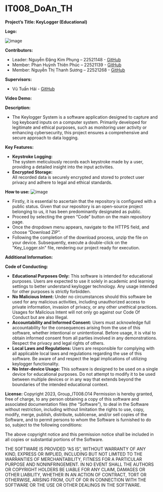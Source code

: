 # IT008_DoAn_TH
**Project’s Title: KeyLogger (Educational)**


**Logo:** 

![image](https://github.com/SBPhungNguyen/IT008_DoAn_TH/assets/145027338/0fcf464b-e3a0-4021-94a0-58c37b115f66)


**Contributors:**
-	Leader: Nguyễn Đặng Kim Phụng – 22521148 - [GitHub](https://github.com/SBPhungNguyen)
-	Member: Phan Huỳnh Thiên Phúc – 22521139 - [GitHub](https://github.com/thienphuc1606)
-	Member: Nguyễn Thị Thanh Sương – 22521268 - [GitHub](https://github.com/nguyenthithanhsuong)

**Supervisors:**
-	Vũ Tuấn Hải - [GitHub](https://github.com/vutuanhai237)

**Video Demo:**


**Description:**
-	The Keylogger System is a software application designed to capture and log keyboard inputs on a computer system. Primarily developed for legitimate and ethical purposes, such as monitoring user activity or enhancing cybersecurity, this project ensures a comprehensive and secure approach to data logging.

**Key Features:**
-	**Keystroke Logging:** <br>
The system meticulously records each keystroke made by a user, providing a detailed insight into the input activities. <br>
- **Encrypted Storage:** <br>
All recorded data is securely encrypted and stored to protect user privacy and adhere to legal and ethical standards. <br>

**How to use:**
![image](https://github.com/SBPhungNguyen/IT008_DoAn_TH/assets/145269191/8452250d-8d40-47f2-9727-a9099c646adc)
- Firstly, it is essential to ascertain that the repository is configured with a public status. Given that our repository is an open-source project belonging to us, it has been predominantly designated as public. <br>
- Proceed by selecting the green “Code” button on the main repository page. <br>
- Once the dropdown menu appears, navigate to the HTTPS field, and choose “Download ZIP”. <br>
- Following the completion of the download process, unzip the file on your device. Subsequently, execute a double-click on the "Key_Logger.sln" file, rendering our project ready for execution. <br>


**Additional Information:**


**Code of Conducting:** <br>
- **Educational Purposes Only:** This software is intended for educational purposes. Users are expected to use it solely in academic and learning settings to better understand keylogger technology. Any usage intended for other purposes is strictly forbidden.<br>
- **No Malicious Intent:** Under no circumstances should this software be used for any malicious activities, including unauthorized access to private information, invasion of privacy, or any other unethical practices. Usages for Malicious Intent will not only go against our Code Of Conduct but are also Illegal.<br>
- **Accountability and Informed Consent:** Users must acknowledge full accountability for the consequences arising from the use of this software, whether intentional or unintentional. Before usage, it is vital to obtain informed consent from all parties involved in any demonstrations. Respect the privacy and legal rights of others.<br>
- **Local Laws and Regulations:** Users are responsible for complying with all applicable local laws and regulations regarding the use of this software. Be aware of and respect the legal implications of utilizing keylogger functionality.<br>
- **No Inter-device Usage:** This software is designed to be used on a single device for educational purposes. Do not attempt to modify it to be used between multiple devices or in any way that extends beyond the boundaries of the intended educational context.<br>


**License:**
Copyright 2023, Group_IT008.O14
Permission is hereby granted, free of charge, to any person obtaining a copy of this software and associated documentation files (the “Software”), to deal in the Software without restriction, including without limitation the rights to use, copy, modify, merge, publish, distribute, sublicense, and/or sell copies of the Software, and to permit persons to whom the Software is furnished to do so, subject to the following conditions:

The above copyright notice and this permission notice shall be included in all copies or substantial portions of the Software.

THE SOFTWARE IS PROVIDED “AS IS”, WITHOUT WARRANTY OF ANY KIND, EXPRESS OR IMPLIED, INCLUDING BUT NOT LIMITED TO THE WARRANTIES OF MERCHANTABILITY, FITNESS FOR A PARTICULAR PURPOSE AND NONINFRINGEMENT. IN NO EVENT SHALL THE AUTHORS OR COPYRIGHT HOLDERS BE LIABLE FOR ANY CLAIM, DAMAGES OR OTHER LIABILITY, WHETHER IN AN ACTION OF CONTRACT, TORT OR OTHERWISE, ARISING FROM, OUT OF OR IN CONNECTION WITH THE SOFTWARE OR THE USE OR OTHER DEALINGS IN THE SOFTWARE.
